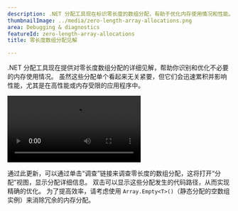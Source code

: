 ```yaml
---
description: .NET 分配工具现在标识零长度的数组分配，有助于优化内存使用情况和性能。
thumbnailImage: ../media/zero-length-array-allocations.png
area: Debugging & diagnostics
featureId: zero-length-array-allocations
title: 零长度数组分配见解

---
```



.NET 分配工具现在提供对零长度数组分配的详细见解，帮助你识别和优化不必要的内存使用情况。 虽然这些分配单个看起来无关紧要，但它们会迅速累积并影响性能，尤其是在高性能或内存受限的应用程序中。

![本机检测工具](../media/zero-length-array-allocations.mp4)

通过此更新，可以通过单击“调查”链接来调查零长度的数组分配，这将打开“分配”视图，显示分配详细信息。 双击可以显示这些分配发生的代码路径，从而实现精确的优化。 为了提高效率，请考虑使用 `Array.Empty<T>()`（静态分配的空数组实例）来消除冗余的内存分配。
